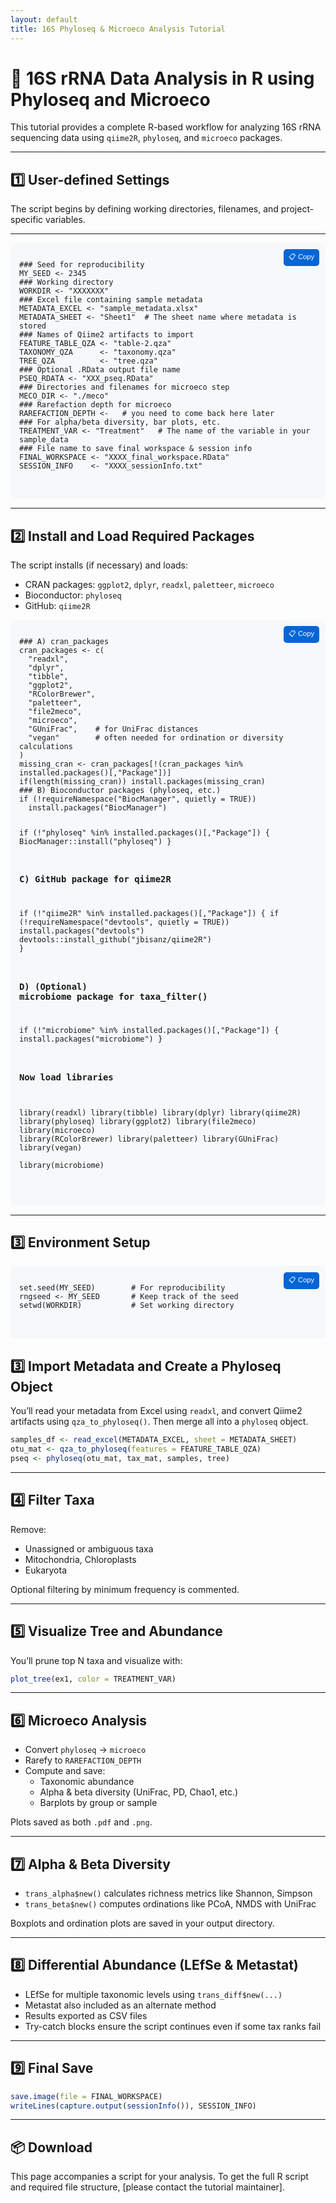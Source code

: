 ```yaml
---
layout: default
title: 16S Phyloseq & Microeco Analysis Tutorial
---
```


# 🧬 16S rRNA Data Analysis in R using Phyloseq and Microeco

This tutorial provides a complete R-based workflow for analyzing 16S rRNA sequencing data using `qiime2R`, `phyloseq`, and `microeco` packages.

---

## 1️⃣ User-defined Settings
The script begins by defining working directories, filenames, and project-specific variables.

---
<div style="position: relative; margin-bottom: 1em;">
  <pre style="background:#f6f8fa; padding:1em; border-radius:6px; overflow:auto;">
<code id="r-setup" style="font-family: monospace;">
### Seed for reproducibility
MY_SEED &lt;- 2345
### Working directory
WORKDIR &lt;- "XXXXXXX"
### Excel file containing sample metadata
METADATA_EXCEL &lt;- "sample_metadata.xlsx"
METADATA_SHEET &lt;- "Sheet1"  # The sheet name where metadata is stored
### Names of Qiime2 artifacts to import
FEATURE_TABLE_QZA &lt;- "table-2.qza"
TAXONOMY_QZA      &lt;- "taxonomy.qza"
TREE_QZA          &lt;- "tree.qza"
### Optional .RData output file name
PSEQ_RDATA &lt;- "XXX_pseq.RData"
### Directories and filenames for microeco step
MECO_DIR &lt;- "./meco"
### Rarefaction depth for microeco
RAREFACTION_DEPTH &lt;-   # you need to come back here later
### For alpha/beta diversity, bar plots, etc.
TREATMENT_VAR &lt;- "Treatment"   # The name of the variable in your sample_data
### File name to save final workspace & session info
FINAL_WORKSPACE &lt;- "XXXX_final_workspace.RData"
SESSION_INFO    &lt;- "XXXX_sessionInfo.txt"
</code>
  </pre>
  <button onclick="copyCode('r-setup')" style="
    position: absolute;
    top: 10px;
    right: 10px;
    background-color: #0366d6;
    color: white;
    border: none;
    padding: 4px 8px;
    border-radius: 5px;
    font-size: 0.8em;
    cursor: pointer;">📋 Copy</button>
</div>

<script>
function copyCode(id) {
  const code = document.getElementById(id).innerText;
  navigator.clipboard.writeText(code).then(() => {
    alert("✅ Code copied to clipboard!");
  });
}
</script>
---
## 2️⃣ Install and Load Required Packages
The script installs (if necessary) and loads:
- CRAN packages: `ggplot2`, `dplyr`, `readxl`, `paletteer`, `microeco`
- Bioconductor: `phyloseq`
- GitHub: `qiime2R`
  

<div style="position: relative; margin-bottom: 1em;">
  <pre style="background:#f6f8fa; padding:1em; border-radius:6px; overflow:auto;">
<code id="r-packages" style="font-family: monospace;">
### A) cran_packages
cran_packages &lt;- c(
  "readxl",
  "dplyr",
  "tibble",
  "ggplot2",
  "RColorBrewer",
  "paletteer",
  "file2meco",
  "microeco",
  "GUniFrac",    # for UniFrac distances
  "vegan"        # often needed for ordination or diversity calculations
)
missing_cran &lt;- cran_packages[!(cran_packages %in% installed.packages()[,"Package"])]
if(length(missing_cran)) install.packages(missing_cran)
### B) Bioconductor packages (phyloseq, etc.)
if (!requireNamespace("BiocManager", quietly = TRUE))
  install.packages("BiocManager")

if (!"phyloseq" %in% installed.packages()[,"Package"]) {
  BiocManager::install("phyloseq")
}
### C) GitHub package for qiime2R
if (!"qiime2R" %in% installed.packages()[,"Package"]) {
  if (!requireNamespace("devtools", quietly = TRUE))
    install.packages("devtools")
  devtools::install_github("jbisanz/qiime2R")
}
### D) (Optional) microbiome package for taxa_filter()
if (!"microbiome" %in% installed.packages()[,"Package"]) {
install.packages("microbiome")
}
### Now load libraries
library(readxl)
library(tibble)
library(dplyr)
library(qiime2R)
library(phyloseq)
library(ggplot2)
library(file2meco)
library(microeco)
library(RColorBrewer)
library(paletteer)
library(GUniFrac)
library(vegan)       
library(microbiome)  
</code>
  </pre>
  <button onclick="copyCode('r-packages')" style="
    position: absolute;
    top: 10px;
    right: 10px;
    background-color: #0366d6;
    color: white;
    border: none;
    padding: 4px 8px;
    border-radius: 5px;
    font-size: 0.8em;
    cursor: pointer;">📋 Copy</button>
</div>

<script>
function copyCode(id) {
  const code = document.getElementById(id).innerText;
  navigator.clipboard.writeText(code).then(() => {
    alert("✅ Code copied to clipboard!");
  });
}
</script>
---
## 3️⃣ Environment Setup
<div style="position: relative; margin-bottom: 1em;">
  <pre style="background:#f6f8fa; padding:1em; border-radius:6px; overflow:auto;">
<code id="r-env-setup" style="font-family: monospace;">
set.seed(MY_SEED)        # For reproducibility
rngseed &lt;- MY_SEED       # Keep track of the seed
setwd(WORKDIR)           # Set working directory
</code>
  </pre>
  <button onclick="copyCode('r-env-setup')" style="
    position: absolute;
    top: 10px;
    right: 10px;
    background-color: #0366d6;
    color: white;
    border: none;
    padding: 4px 8px;
    border-radius: 5px;
    font-size: 0.8em;
    cursor: pointer;">📋 Copy</button>
</div>

<script>
function copyCode(id) {
  const code = document.getElementById(id).innerText;
  navigator.clipboard.writeText(code).then(() => {
    alert("✅ Code copied to clipboard!");
  });
}
</script>





## 3️⃣ Import Metadata and Create a Phyloseq Object

You’ll read your metadata from Excel using `readxl`, and convert Qiime2 artifacts using `qza_to_phyloseq()`. Then merge all into a `phyloseq` object.

```r
samples_df <- read_excel(METADATA_EXCEL, sheet = METADATA_SHEET)
otu_mat <- qza_to_phyloseq(features = FEATURE_TABLE_QZA)
pseq <- phyloseq(otu_mat, tax_mat, samples, tree)
```

---

## 4️⃣ Filter Taxa

Remove:
- Unassigned or ambiguous taxa
- Mitochondria, Chloroplasts
- Eukaryota

Optional filtering by minimum frequency is commented.

---

## 5️⃣ Visualize Tree and Abundance

You’ll prune top N taxa and visualize with:
```r
plot_tree(ex1, color = TREATMENT_VAR)
```

---

## 6️⃣ Microeco Analysis

- Convert `phyloseq` → `microeco`
- Rarefy to `RAREFACTION_DEPTH`
- Compute and save:
  - Taxonomic abundance
  - Alpha & beta diversity (UniFrac, PD, Chao1, etc.)
  - Barplots by group or sample

Plots saved as both `.pdf` and `.png`.

---

## 7️⃣ Alpha & Beta Diversity

- `trans_alpha$new()` calculates richness metrics like Shannon, Simpson
- `trans_beta$new()` computes ordinations like PCoA, NMDS with UniFrac

Boxplots and ordination plots are saved in your output directory.

---

## 8️⃣ Differential Abundance (LEfSe & Metastat)

- LEfSe for multiple taxonomic levels using `trans_diff$new(...)`
- Metastat also included as an alternate method
- Results exported as CSV files
- Try-catch blocks ensure the script continues even if some tax ranks fail

---

## 9️⃣ Final Save

```r
save.image(file = FINAL_WORKSPACE)
writeLines(capture.output(sessionInfo()), SESSION_INFO)
```

---

## 📦 Download

This page accompanies a script for your analysis. To get the full R script and required file structure, [please contact the tutorial maintainer].

